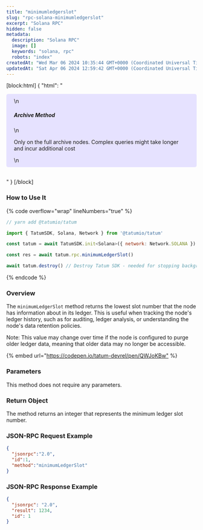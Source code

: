```yaml
---
title: "minimumledgerslot"
slug: "rpc-solana-minimumledgerslot"
excerpt: "Solana RPC"
hidden: false
metadata: 
  description: "Solana RPC"
  image: []
  keywords: "solana, rpc"
  robots: "index"
createdAt: "Wed Mar 06 2024 10:35:44 GMT+0000 (Coordinated Universal Time)"
updatedAt: "Sat Apr 06 2024 12:59:42 GMT+0000 (Coordinated Universal Time)"
---
```

[block:html]
{
  "html": "<div style="padding: 10px 20px; border-radius: 5px; background-color: #e6e2ff; margin: 0 0 30px 0;">\n  <h5>Archive Method</h5>\n  <p>Only on the full archive nodes. Complex queries might take longer and incur additional cost</p>\n</div>"
}
[/block]


### How to Use It

{% code overflow="wrap" lineNumbers="true" %}

```javascript
// yarn add @tatumio/tatum

import { TatumSDK, Solana, Network } from '@tatumio/tatum'

const tatum = await TatumSDK.init<Solana>({ network: Network.SOLANA })

const res = await tatum.rpc.minimumLedgerSlot()

await tatum.destroy() // Destroy Tatum SDK - needed for stopping background jobs
```

{% endcode %}

### Overview

The `minimumLedgerSlot` method returns the lowest slot number that the node has information about in its ledger. This is useful when tracking the node's ledger history, such as for auditing, ledger analysis, or understanding the node's data retention policies.

Note: This value may change over time if the node is configured to purge older ledger data, meaning that older data may no longer be accessible.

{% embed url="<https://codepen.io/tatum-devrel/pen/QWJoKBw"> %}

### Parameters

This method does not require any parameters.

### Return Object

The method returns an integer that represents the minimum ledger slot number.

### JSON-RPC Request Example

```json
{
  "jsonrpc":"2.0",
  "id":1,
  "method":"minimumLedgerSlot"
}
```

### JSON-RPC Response Example

```json
{
  "jsonrpc": "2.0",
  "result": 1234,
  "id": 1
}
```
